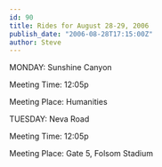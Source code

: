 ```yaml
---
id: 90
title: Rides for August 28-29, 2006
publish_date: "2006-08-28T17:15:00Z"
author: Steve
---
```

MONDAY: Sunshine Canyon

Meeting Time: 12:05p

Meeting Place: Humanities

TUESDAY: Neva Road

Meeting Time: 12:05p

Meeting Place: Gate 5, Folsom Stadium
